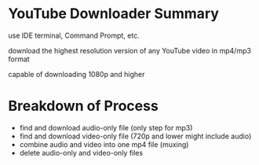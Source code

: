 # YouTube Downloader Summary

use IDE terminal, Command Prompt, etc.

download the highest resolution version of any YouTube video in mp4/mp3 format

capable of downloading 1080p and higher

# Breakdown of Process

  - find and download audio-only file (only step for mp3)
  - find and download video-only file (720p and lower might include audio)
  - combine audio and video into one mp4 file (muxing)
  - delete audio-only and video-only files
